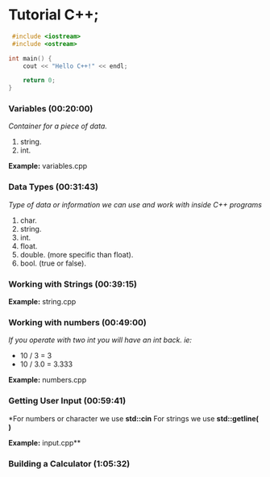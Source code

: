 # Tutorial  C++;

```c++
 #include <iostream>
 #include <ostream>

int main() {
	cout << "Hello C++!" << endl;

	return 0;
}
```


### Variables (00:20:00)
*Container for a piece of data.*

1. string.
2. int.

**Example:**
	variables.cpp


### Data Types (00:31:43)
*Type of data or information we can use and work with inside C++ programs*

1. char.
2. string.
3. int.
4. float.
5. double. (more specific than float).
6.  bool. (true or false).

### Working with Strings (00:39:15)

**Example:**
	string.cpp

### <span class ="yelow">Working with numbers (00:49:00) </span>
*If you operate with two int you will have an int back.
ie:*
- 10 / 3 = 3
- 10 / 3.0 = 3.333

**Example:**
	numbers.cpp

### Getting User Input (00:59:41)
*For numbers or character we use **std::cin**
For strings we use **std::getline( )** 

**Example:**
	input.cpp**

### Building a Calculator (1:05:32)


